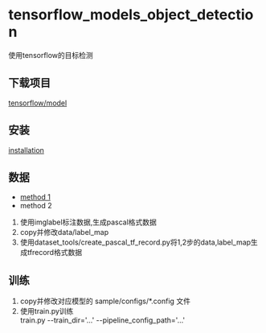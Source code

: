 # tensorflow_models_object_detection  
使用tensorflow的目标检测
## 下载项目
[tensorflow/model](https://github.com/tensorflow/models)  
## 安装
[installation](https://github.com/tensorflow/models/blob/master/research/object_detection/g3doc/installation.md)
## 数据
* [method 1](https://github.com/tensorflow/models/blob/master/research/object_detection/g3doc/using_your_own_dataset.md)
* method 2  
1. 使用imglabel标注数据,生成pascal格式数据
2. copy并修改data/label_map
3. 使用dataset_tools/create_pascal_tf_record.py将1,2步的data,label_map生成tfrecord格式数据
## 训练
1. copy并修改对应模型的 sample/configs/*.config 文件
2. 使用train.py训练  
train.py --train_dir='...' --pipeline_config_path='...'
